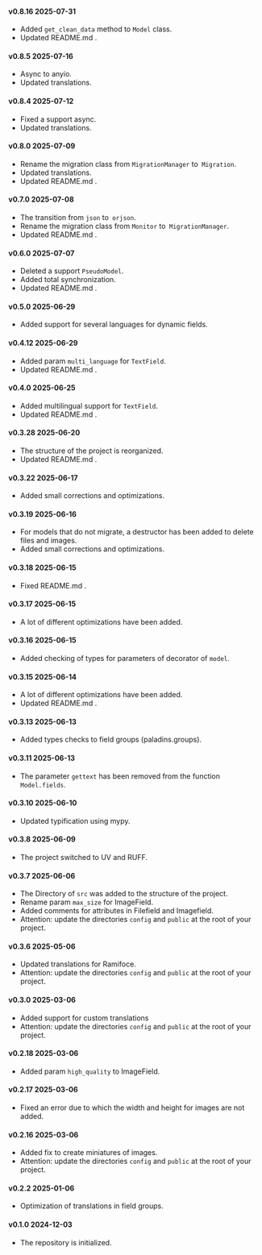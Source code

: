 #### v0.8.16 2025-07-31

- Added `get_clean_data` method to `Model` class.
- Updated README.md .

#### v0.8.5 2025-07-16

- Async to anyio.
- Updated translations.

#### v0.8.4 2025-07-12

- Fixed a support async.
- Updated translations.

#### v0.8.0 2025-07-09

- Rename the migration class from `MigrationManager` to` Migration`.
- Updated translations.
- Updated README.md .

#### v0.7.0 2025-07-08

- The transition from `json` to` orjson`.
- Rename the migration class from `Monitor` to` MigrationManager`.
- Updated README.md .

#### v0.6.0 2025-07-07

- Deleted a support `PseudoModel`.
- Added total synchronization.
- Updated README.md .

#### v0.5.0 2025-06-29

- Added support for several languages ​​for dynamic fields.

#### v0.4.12 2025-06-29

- Added param `multi_language` for `TextField`.
- Updated README.md .

#### v0.4.0 2025-06-25

- Added multilingual support for `TextField`.
- Updated README.md .

#### v0.3.28 2025-06-20

- The structure of the project is reorganized.
- Updated README.md .

#### v0.3.22 2025-06-17

- Added small corrections and optimizations.

#### v0.3.19 2025-06-16

- For models that do not migrate, a destructor has been added to delete files and images.
- Added small corrections and optimizations.

#### v0.3.18 2025-06-15

- Fixed README.md .

#### v0.3.17 2025-06-15

- A lot of different optimizations have been added.

#### v0.3.16 2025-06-15

- Added checking of types for parameters of decorator of `model`.

#### v0.3.15 2025-06-14

- A lot of different optimizations have been added.
- Updated README.md .

#### v0.3.13 2025-06-13

- Added types checks to field groups (paladins.groups).

#### v0.3.11 2025-06-13

- The parameter `gettext` has been removed from the function `Model.fields`.

#### v0.3.10 2025-06-10

- Updated typification using mypy.

#### v0.3.8 2025-06-09

- The project switched to UV and RUFF.

#### v0.3.7 2025-06-06

- The Directory of `src` was added to the structure of the project.
- Rename param `max_size` for ImageField.
- Added comments for attributes in Filefield and Imagefield.
- Attention: update the directories `config` and `public` at the root of your project.

#### v0.3.6 2025-05-06

- Updated translations for Ramifoce.
- Attention: update the directories `config` and `public` at the root of your project.

#### v0.3.0 2025-03-06

- Added support for custom translations
- Attention: update the directories `config` and `public` at the root of your project.

#### v0.2.18 2025-03-06

- Added param `high_quality` to ImageField.

#### v0.2.17 2025-03-06

- Fixed an error due to which the width and height for images are not added.

#### v0.2.16 2025-03-06

- Added fix to create miniatures of images.
- Attention: update the directories `config` and `public` at the root of your project.

#### v0.2.2 2025-01-06

- Optimization of translations in field groups.

#### v0.1.0 2024-12-03

- The repository is initialized.
